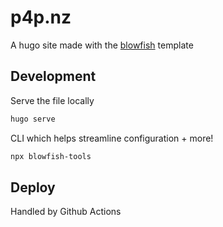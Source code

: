 # p4p.nz

A hugo site made with the [blowfish](https://blowfish.page) template

## Development

Serve the file locally
```bash
hugo serve
```

CLI which helps streamline configuration + more!
```bash
npx blowfish-tools
```

## Deploy

Handled by Github Actions
